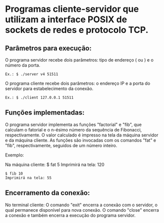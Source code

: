 # Programas cliente-servidor que utilizam a interface POSIX de sockets de redes e protocolo TCP.

## Parâmetros para execução:

O programa servidor recebe dois parâmetros: tipo de endereço (<v4> ou <v6>) e o número da porta.

    Ex.: $ ./server v4 51511
    

O programa cliente recebe dois parâmetros: o endereço IP e a porta do servidor para estabelecimento da conexão.

    Ex.: $ ./client 127.0.0.1 51511

## Funções implementadas:

O programa servidor implementa as funções "factorial" e "fib", que calculam o fatorial e o n-ésimo número da sequência de Fibonacci, respectivamente.
O valor calculado é impresso na tela da máquina servidor e da máquina cliente.
As funções são invocadas com os comandos "fat" e "fib", respectivamente, seguidos de um número inteiro.

Exemplo:

  Na máquina cliente: 
    $ fat 5
    Imprimirá na tela: 120
    
    $ fib 10
    Imprimirá na tela: 55
  
## Encerramento da conexão:

No terminal cliente:
O comando "exit" encerra a conexão com o servidor, o qual permanece disponível para nova conexão.
O comando "close" encerra a conexão e também encerra a execução do programa servidor.
